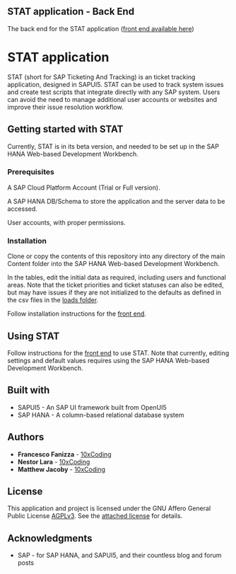 ## STAT application - Back End

The back end for the STAT application ([front end available here](https://github.com/ffanizza10xcoding/STATapp-WebApp))


# STAT application

STAT (short for SAP Ticketing And Tracking) is an ticket tracking application, designed in SAPUI5. STAT can be used to track system issues and create test scripts that integrate directly with any SAP system. Users can avoid the need to manage additional user accounts or websites and improve their issue resolution workflow.

## Getting started with STAT

Currently, STAT is in its beta version, and needed to be set up in the SAP HANA Web-based Development Workbench.

### Prerequisites

A SAP Cloud Platform Account (Trial or Full version).

A SAP HANA DB/Schema to store the application and the server data to be accessed.

User accounts, with proper permissions.

### Installation

Clone or copy the contents of this repository into any directory of the main Content folder into the SAP HANA Web-based Development Workbench.

In the tables, edit the initial data as required, including users and functional areas. Note that the ticket priorities and ticket statuses can also be edited, but may have issues if they are not initialized to the defaults as defined in the csv files in the [loads folder](https://github.com/ffanizza10xcoding/STATapp-BackEnd/statapp/data/loads).

Follow installation instructions for the [front end](https://github.com/ffanizza10xcoding/STATapp-WebApp).

## Using STAT

Follow instructions for the [front end](https://github.com/ffanizza10xcoding/STATapp-WebApp) to use STAT. Note that currently, editing settings and default values requires using the SAP HANA Web-based Development Workbench.

## Built with

* SAPUI5 - An SAP UI framework built from OpenUI5
* SAP HANA - A column-based relational database system

## Authors

* **Francesco Fanizza** - [10xCoding](10xcoding.com)
* **Nestor Lara** - [10xCoding](10xcoding.com)
* **Matthew Jacoby** - [10xCoding](10xcoding.com)

## License

This application and project is licensed under the GNU Affero General Public License [AGPLv3](https://www.gnu.org/licenses/agpl-3.0.html#section13). See the [attached license](/) for details.

## Acknowledgments

* SAP - for SAP HANA, and SAPUI5, and their countless blog and forum posts
